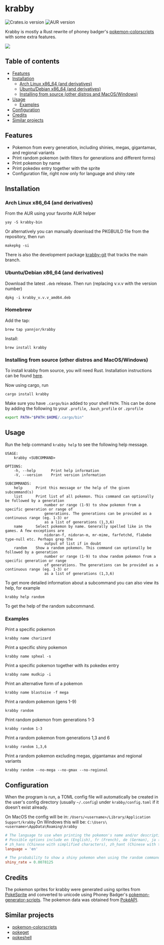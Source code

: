 # krabby

![Crates.io version](https://img.shields.io/crates/v/krabby)
![AUR version](https://img.shields.io/aur/version/krabby-bin)

Krabby is mostly a Rust rewrite of phoney badger's [pokemon-colorscripts](https://gitlab.com/phoneybadger/pokemon-colorscripts)
with some extra features.

![](https://i.imgur.com/MVzaS3k.png)

## Table of contents
* [Features](#features)
* [Installation](#installation)
  * [Arch Linux x86_64 (and derivatives)](#arch-linux-x86_64-and-derivatives)
  * [Ubuntu/Debian x86_64 (and derivatives)](#ubuntudebian-x86_64-and-derivatives)
  * [Installing from source (other distros and MacOS/Windows)](#installing-from-source-other-distros-and-macoswindows)
* [Usage](#usage)
  * [Examples](#examples)
* [Configuration](#configuration)
* [Credits](#credits)
* [Similar projects](#similar-projects)


## Features
- Pokemon from every generation, including shinies, megas, gigantamax, and regional variants
- Print random pokemon (with filters for generations and different forms)
- Print pokemon by name
- Print pokedex entry together with the sprite
- Configuration file, right now only for language and shiny rate

## Installation

### Arch Linux x86_64 (and derivatives)

From the AUR using your favorite AUR helper

```
yay -S krabby-bin
```

Or alternatively you can manually download the PKGBUILD file from the repository, then run
```
makepkg -si
```

There is also the development package [krabby-git](https://aur.archlinux.org/packages/krabby-git) that tracks the main branch.

### Ubuntu/Debian x86_64 (and derivatives)

Download the latest `.deb` release. Then run (replacing v.v.v with the version number)
```
dpkg -i krabby_v.v.v_amd64.deb
```

### Homebrew

Add the tap:
```
brew tap yannjor/krabby
```

Install:
```
brew install krabby
```

### Installing from source (other distros and MacOS/Windows)

To install krabby from source, you will need Rust. Installation instructions can be found [here](https://www.rust-lang.org/learn/get-started).

Now using cargo, run
```
cargo install krabby
```
Make sure you have `.cargo/bin` added to your shell `PATH`. This can be done by adding the following to your `.profile`, `.bash_profile` or `.zprofile`
```sh
export PATH="$PATH:$HOME/.cargo/bin"
```

## Usage
Run the help command `krabby help` to see the following help message.

```
USAGE:
    krabby <SUBCOMMAND>

OPTIONS:
    -h, --help       Print help information
    -V, --version    Print version information

SUBCOMMANDS:
    help      Print this message or the help of the given subcommand(s)
    list      Print list of all pokemon. This command can optionally be followed by a generation
                  number or range (1-9) to show pokemon from a specific generation or range of
                  generations. The generations can be provided as a continuous range (eg. 1-3) or
                  as a list of generations (1,3,6)
    name      Select pokemon by name. Generally spelled like in the games. A few exceptions are
                  nidoran-f, nidoran-m, mr-mime, farfetchd, flabebe type-null etc. Perhaps grep the
                  output of list if in doubt
    random    Show a random pokemon. This command can optionally be followed by a generation
                  number or range (1-9) to show random pokemon from a specific generation or range
                  of generations. The generations can be provided as a continuous range (eg. 1-3) or
                  as a list of generations (1,3,6)
```
To get more detailed information about a subcommand you can also view its help, for example
```
krabby help random
```
To get the help of the random subcommand.

### Examples
Print a specific pokemon
```
krabby name charizard
```
Print a specific shiny pokemon
```
krabby name spheal -s
```
Print a specific pokemon together with its pokedex entry
```
krabby name mudkip -i
```
Print an alternative form of a pokemon
```
krabby name blastoise -f mega
```
Print a random pokemon (gens 1-9)
```
krabby random
```
Print random pokemon from generations 1-3
```
krabby random 1-3
```
Print a random pokemon from generations 1,3 and 6
```
krabby random 1,3,6
```
Print a random pokemon excluding megas, gigantamax and regional variants
```
krabby random --no-mega --no-gmax --no-regional
```

## Configuration
When the program is run, a TOML config file will automatically be created in the user's config
directory (usually `~/.config`) under `krabby/config.toml` if it doesn't exist already.

On MacOS the config will be in: `/Users/<username>/Library/Application Support/krabby`
On Windows this will be: `C:\Users\<username>\AppData\Roaming\krabby`

```toml
# The language to use when printing the pokemon's name and/or description.
# Possible options include en (English), fr (French), de (German), ja (Japanese),
# zh_hans (Chinese with simplified characters), zh_hant (Chinese with traditional characters)
language = 'en'

# The probability to show a shiny pokemon when using the random command
shiny_rate = 0.0078125
```

## Credits
The pokemon sprites for krabby were generated using sprites from [PokéSprite](https://msikma.github.io/pokesprite/)
and converted to unicode using Phoney Badger's [pokemon-generator-scripts](https://gitlab.com/phoneybadger/pokemon-generator-scripts).
The pokemon data was obtained from [PokéAPI](https://github.com/PokeAPI/pokeapi).


## Similar projects
- [pokemon-colorscripts](https://gitlab.com/phoneybadger/pokemon-colorscripts)
- [pokeget](https://github.com/talwat/pokeget)
- [pokeshell](https://github.com/acxz/pokeshell)
